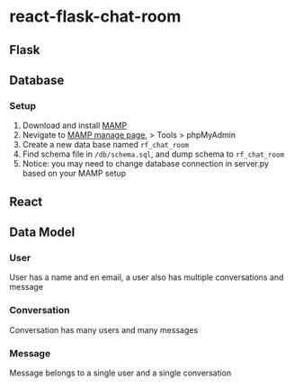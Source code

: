 # react-flask-chat-room

## Flask

## Database
### Setup
1. Download and install [MAMP](https://www.mamp.info/en/)
2. Nevigate to [MAMP manage page](http://localhost:8888), > Tools > phpMyAdmin
3. Create a new data base named `rf_chat_room`
4. Find schema file in `/db/schema.sql`, and dump schema to `rf_chat_room`
5. Notice: you may need to change database connection in server.py based on your MAMP setup

## React

## Data Model
### User
User has a name and en email, a user also has multiple conversations and message
### Conversation
Conversation has many users and many messages
### Message
Message belongs to a single user and a single conversation
